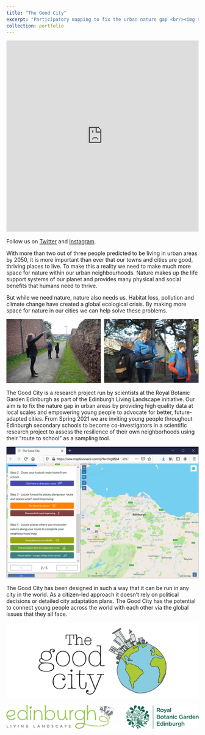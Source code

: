 ```yaml
---
title: "The Good City"
excerpt: "Participatory mapping to fix the urban nature gap <br/><img src='/images/thegoodcityleft.png'>"
collection: portfolio
---
```



<iframe width="760px" height="500px" src="https://sway.office.com/s/L3a6QVLKGKbNNjnH/embed" frameborder="0" marginheight="0" marginwidth="0" max-width="100%" sandbox="allow-forms allow-modals allow-orientation-lock allow-popups allow-same-origin allow-scripts" scrolling="no" style="border: none; max-width: 100%; max-height: 100vh" allowfullscreen mozallowfullscreen msallowfullscreen webkitallowfullscreen></iframe>



Follow us on [Twitter](https://twitter.com/_TheGoodCity) and [Instagram](https://www.instagram.com/_thegoodcity/).

With more than two out of three people predicted to be living in urban areas by 2050, it is more important than ever that our towns and cities are good, thriving places to live. To make this a reality we need to make much more space for nature within our urban neighbourhoods. Nature makes up the life support systems of our planet and provides many physical and social benefits that humans need to thrive. 

But while we need nature, nature also needs us. Habitat loss, pollution and climate change have created a global ecological crisis. By making more space for nature in our cities we can help solve these problems. 

![alt text](/images/GoodCityMapping2.png "Dr Emma Bush talking with young people about urban biodiversity (c) Emma Bush =125x")

The Good City is a research project run by scientists at the Royal Botanic Garden Edinburgh as part of the Edinburgh Living Landscape initiative. Our aim is to fix the nature gap in urban areas by providing high quality data at local scales and empowering young people to advocate for better, future-adapted cities. From Spring 2021 we are inviting young people throughout Edinburgh secondary schools to become co-investigators in a scientific research project to assess the resilience of their own neighborhoods using their “route to school” as a sampling tool. 

![alt text](/images/Survey_screenshot.PNG "Mapping activity as core task in online survey (c) Emma Bush =125x")

The Good City has been designed in such a way that it can be run in any city in the world. As a citizen-led approach it doesn’t rely on political decisions or detailed city adaptation plans. The Good City has the potential to connect young people across the world with each other via the global issues that they all face.

![alt text](/images/thegoodcitycentralised.png "The Good City (c) Emma Bush =125x")

![alt text](/images/ELL_RBGE.png)

